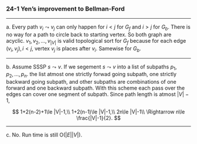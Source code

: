 ### 24-1 Yen’s improvement to Bellman-Ford

-----
a. 
Every path $v_i\leadsto v_j$ can only happen for $i<j$ for $G_f$ and $i>j$ for $G_b$. There is no way for a path to circle back to starting vertex. So both graph are acyclic. $v_1,v_2,...,v_{|V|}$ is valid topological sort for $G_f$ because for each edge $(v_i,v_j),i<j$, vertex $v_j$ is places after $v_i$. Samewise for $G_b$.

-----
b.
Assume SSSP $s\leadsto v$. If we segement $s\leadsto v$ into a list of subpaths $p_1,p_2,...,p_n$. the list atmost one strictly forwad going subpath, one strictly backward going subpath, and other subpaths are combinations of one forward and one backward subpath. With this scheme each pass over the edges can cover one segment of subpath. Since path length is atmost $|V|-1$,

$$
1+2(n-2)+1\le |V|-1,\\
1+2(n-1)\le |V|-1,\\
2n\le |V|-1\\
\Rightarrow n\le \frac{|V|-1}{2}.
$$

-----
c.
No. Run time is still $\text{O}(|E||V|)$.